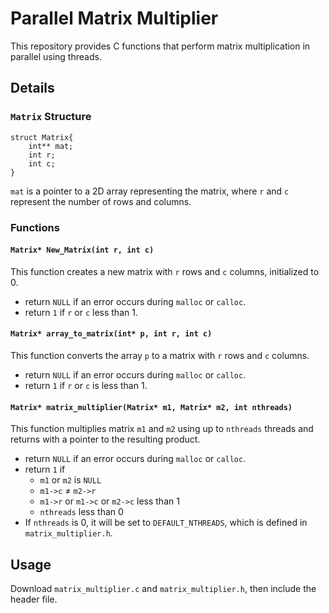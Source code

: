 # Parallel Matrix Multiplier
This repository provides C functions that perform matrix multiplication in parallel using threads.
## Details

### ```Matrix``` Structure
```C=
struct Matrix{
    int** mat;
    int r;
    int c;
}
```
```mat``` is a pointer to a 2D array representing the matrix, where ```r``` and ```c``` represent the number of rows and columns.
### Functions
#### ```Matrix* New_Matrix(int r, int c)```
This function creates a new matrix with ```r``` rows and ```c``` columns, initialized to 0.
* return ```NULL``` if an error occurs during ```malloc``` or ```calloc```.
* return ```1``` if ```r``` or ```c``` less than 1.
#### ```Matrix* array_to_matrix(int* p, int r, int c)```
This function converts the array ```p``` to a matrix with ```r``` rows and ```c``` columns.
* return ```NULL``` if an error occurs during ```malloc``` or ```calloc```.
* return ```1``` if ```r``` or ```c``` is less than 1.
#### ```Matrix* matrix_multiplier(Matrix* m1, Matrix* m2, int nthreads)```
This function multiplies matrix ```m1``` and ```m2``` using up to ```nthreads``` threads and returns with a pointer to the resulting product.
* return ```NULL``` if an error occurs during ```malloc``` or ```calloc```.
* return ```1``` if
    * ```m1``` or ```m2``` is ```NULL```
    * ```m1->c``` $\ne$ ```m2->r```
    * ```m1->r``` or ```m1->c``` or ```m2->c``` less than 1
    * ```nthreads``` less than 0
* If ```nthreads``` is 0, it will be set to ```DEFAULT_NTHREADS```, which is defined in ```matrix_multiplier.h```.
## Usage
Download ```matrix_multiplier.c``` and  ```matrix_multiplier.h```, then include the header file.


